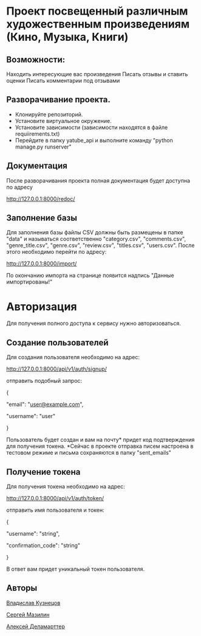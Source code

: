 

# Проект посвещенный различным художественным произведениям (Кино, Музыка, Книги)

## Возможности:
Находить интересующие вас произведения
Писать отзывы и ставить оценки
Писать комментарии под отзывами


## Разворачивание проекта.
- Клонируйте репозиторий.
- Установите виртуальное окружение.
- Установите зависимости (зависимости находятся в файле requiirements.txt)
- Перейдите в папку yatube_api и выполните команду "python manage.py runserver"

## Документация
После разворачивания проекта полная документация будет доступна по адресу

http://127.0.0.1:8000/redoc/

## Заполнение базы
Для заполнения базы файлы CSV должны быть размещены в папке "data" и называться
соответственно "category.csv", "comments.csv", "genre_title.csv", "genre.csv",
"review.csv", "titles.csv", "users.csv". После этого необходимо перейти по
адресу:

http://127.0.0.1:8000/import/

По окончанию импорта на странице появится надпись "Данные импортированы!"

# Авторизация
Для получения полного доступа к сервису нужно авторизоваться.

## Создание пользователей
Для создания пользователя необходимо на адрес:

http://127.0.0.1:8000/api/v1/auth/signup/ 

отправить подобный запрос:

{

"email": "user@example.com",

"username": "user"

}

Пользователь будет создан и вам на почту* придет код подтверждения для 
получения токена. 
*Сейчас в проекте отправка писем настроена в тестовом режиме и письма
сохраняются в папку "sent_emails"

## Получение токена
Для получения токена необходимо на адрес:

http://127.0.0.1:8000/api/v1/auth/token/ 

отправить имя пользователя и токен:

{

"username": "string",

"confirmation_code": "string"

}

В ответ вам придет уникальный токен пользователя.

## Авторы
[Владислав Кузнецов](https://github.com/Dragonwlad)

[Сергей Мазилин](https://github.com/sergey-xx)

[Алексей  Деламарттер](https://github.com/DelaScott)
